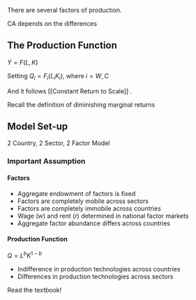 There are several factors of production.

CA depends on the differences 


## The Production Function

$Y=F(L,K)$

Setting $Q_{i}= F_{i}(L_{i}K_{i})$, where $i = W,C$

And it follows [[Constant Return to Scale]] .

Recall the definition of diminishing marginal returns

## Model Set-up

2 Country, 2 Sector, 2 Factor Model 

### Important Assumption

#### Factors

- Aggregate endowment of factors is fixed
- Factors are completely mobile across sectors
- Factors are completely immobile across countries
- Wage ($w$) and rent ($r$) determined in national factor markets
- Aggregate factor abundance differs across countries 

#### Production Function 

$Q=L^{b}K^{1-b}$

- Indifference in production technologies across countries 
- Differences in production technologies across sectors 


Read the textbook!


